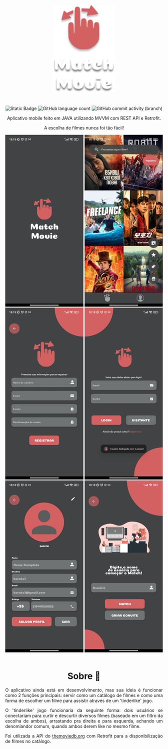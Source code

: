 <div class="corpo" align="center"> 

<img src="Logo.png" width="200px" height="280px">

#
![Static Badge](https://img.shields.io/badge/Match-Movie-D46162)
![GitHub language count](https://img.shields.io/github/languages/count/jtentis/MatchMovie?color=D46162)
![GitHub commit activity (branch)](https://img.shields.io/github/commit-activity/y/jtentis/MatchMovie?color=D46162)

Aplicativo mobile feito em JAVA utilizando MVVM com REST API e Retrofit. 

A escolha de filmes nunca foi tão fácil!


<img src="gifs/splash.jpg" width="250" height="550"/>
<img src="gifs/catalogo.jpg" width="250" height="550"/>
<img src="gifs/registro.jpg" width="250" height="550"/>
<img src="gifs/login.jpg" width="250" height="550"/>
<img src="gifs/profile.jpg" width="250" height="550"/>
<img src="gifs/match.jpg" width="250" height="550"/>

</br>
</br>

# Sobre 📜

</div>


<div align="justify">

O aplicativo ainda está em desenvolvimento, mas sua ideia é funcionar como 2 funções principais: servir como um catálogo de filmes e como uma forma de escolher um filme para assistir através de um 'tinderlike' jogo. 

O 'tinderlike' jogo funcionaria da seguinte forma: dois usuários se conectariam para curtir e descurtir diversos filmes (baseado em um filtro da escolha de ambos), arrastando pra direita e para esquerda, achando um denomiandor comum, quando ambos derem like no mesmo filme.

Foi utilizada a API do [themoviedb.org](https://www.themoviedb.org/) com Retrofit para a disponibilização de filmes no catálogo.

</div>
